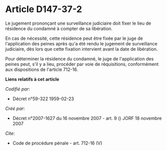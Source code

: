 # Article D147-37-2

Le jugement prononçant une surveillance judiciaire doit fixer le lieu de résidence du condamné à compter de sa libération. 

En cas de nécessité, cette résidence peut être fixée par le juge de l'application des peines après qu'a été rendu le jugement
de surveillance judiciaire, dès lors que cette fixation intervient avant la date de libération. 

Pour déterminer la résidence du condamné, le juge de l'application des peines peut, s'il y a lieu, procéder par voie de
réquisitions, conformément aux dispositions de l'article 712-16.

**Liens relatifs à cet article**

_Codifié par_:

  - Décret n°59-322 1959-02-23

_Créé par_:

  - Décret n°2007-1627 du 16 novembre 2007 - art. 9 () JORF 18 novembre 2007

_Cite_:

  - Code de procédure pénale - art. 712-16 (V)
